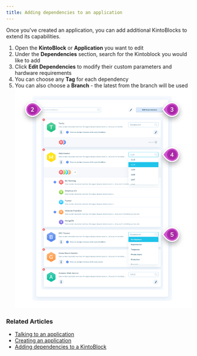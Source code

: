 ```yaml
---
title: Adding dependencies to an application
---
```


Once you've created an application, you can add additional KintoBlocks to extend its capabilities.

1. Open the **KintoBlock** or **Application** you want to edit
2. Under the **Dependencies** section, search for the Kintoblock you would like to add
3. Click **Edit Dependencies** to modify their custom parameters and hardware requirements
4. You can choose any **Tag** for each dependency
5. You can also choose a **Branch** - the latest from the branch will be used
![Screenshot - Create New Application](/docs/assets/adding-dependencies-4-5.png)

### Related Articles

* [Talking to an application](talking-to-applications.md)
* [Creating an application](creating-an-application.md)
* [Adding dependencies to a KintoBlock](creating-an-application.md)
